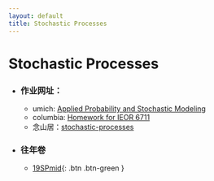 ```yaml
---
layout: default
title: Stochastic Processes
---
```


# Stochastic Processes

- ### **作业网址：**
    - umich: [Applied Probability and Stochastic Modeling](https://ionides.github.io/620/)
    - columbia: [Homework for IEOR 6711](https://www.columbia.edu/~ww2040/6711F13/homework6711.html)
    - 念山居：[stochastic-processes](https://blog.charmpeach.com/category/stochastic-processes/)
- ### **往年卷**
    - [19SPmid](https://raw.githubusercontent.com/byn1002/byn1002.github.io/master/assets/files/19SPmid.pdf){: .btn .btn-green }
